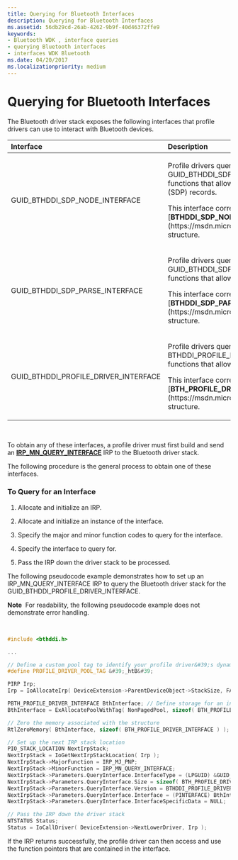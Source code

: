 ```yaml
---
title: Querying for Bluetooth Interfaces
description: Querying for Bluetooth Interfaces
ms.assetid: 56db29cd-26ab-4262-9b9f-40d46372ffe9
keywords:
- Bluetooth WDK , interface queries
- querying Bluetooth interfaces
- interfaces WDK Bluetooth
ms.date: 04/20/2017
ms.localizationpriority: medium
---
```


# Querying for Bluetooth Interfaces


The Bluetooth driver stack exposes the following interfaces that profile drivers can use to interact with Bluetooth devices.

<table>
<colgroup>
<col width="50%" />
<col width="50%" />
</colgroup>
<thead>
<tr class="header">
<th align="left">Interface</th>
<th align="left">Description</th>
</tr>
</thead>
<tbody>
<tr class="odd">
<td align="left"><p>GUID_BTHDDI_SDP_NODE_INTERFACE</p></td>
<td align="left"><p>Profile drivers query for the GUID_BTHDDI_SDP_NODE_INTERFACE to obtain pointers to functions that allow them to create Service Discovery Protocol (SDP) records.</p>
<p>This interface corresponds to the [<strong>BTHDDI_SDP_NODE_INTERFACE</strong>](https://msdn.microsoft.com/library/windows/hardware/ff536635) structure.</p></td>
</tr>
<tr class="even">
<td align="left"><p>GUID_BTHDDI_SDP_PARSE_INTERFACE</p></td>
<td align="left"><p>Profile drivers query for the GUID_BTHDDI_SDP_PARSE_INTERFACE to obtain pointers to functions that allow them to parse SDP records.</p>
<p>This interface corresponds to the [<strong>BTHDDI_SDP_PARSE_INTERFACE</strong>](https://msdn.microsoft.com/library/windows/hardware/ff536636) structure.</p></td>
</tr>
<tr class="odd">
<td align="left"><p>GUID_BTHDDI_PROFILE_DRIVER_INTERFACE</p></td>
<td align="left"><p>Profile drivers query for the BTHDDI_PROFILE_DRIVER_INTERFACE to obtain pointers to functions that allow them to create, allocate, reuse, and free BRBs.</p>
<p>This interface corresponds to the [<strong>BTH_PROFILE_DRIVER_INTERFACE</strong>](https://msdn.microsoft.com/library/windows/hardware/ff536645) structure.</p></td>
</tr>
</tbody>
</table>

 

To obtain any of these interfaces, a profile driver must first build and send an [**IRP\_MN\_QUERY\_INTERFACE**](https://msdn.microsoft.com/library/windows/hardware/ff551687) IRP to the Bluetooth driver stack.

The following procedure is the general process to obtain one of these interfaces.

### <span id="to_query_for_an_interface"></span><span id="TO_QUERY_FOR_AN_INTERFACE"></span>To Query for an Interface

1.  Allocate and initialize an IRP.

2.  Allocate and initialize an instance of the interface.

3.  Specify the major and minor function codes to query for the interface.

4.  Specify the interface to query for.

5.  Pass the IRP down the driver stack to be processed.

The following pseudocode example demonstrates how to set up an IRP\_MN\_QUERY\_INTERFACE IRP to query the Bluetooth driver stack for the GUID\_BTHDDI\_PROFILE\_DRIVER\_INTERFACE.

**Note**  For readability, the following pseudocode example does not demonstrate error handling.

 

```cpp
#include <bthddi.h>

...

// Define a custom pool tag to identify your profile driver&#39;s dynamic memory allocations. You should change this tag to easily identify your driver&#39;s allocations from other drivers.
#define PROFILE_DRIVER_POOL_TAG &#39;_htB&#39;

PIRP Irp;
Irp = IoAllocateIrp( DeviceExtension->ParentDeviceObject->StackSize, FALSE );

PBTH_PROFILE_DRIVER_INTERFACE BthInterface; // Define storage for an instance of the BTH_PROFILE_DRIVER_INTERFACE structure
BthInterface = ExAllocatePoolWithTag( NonPagedPool, sizeof( BTH_PROFILE_DRIVER_INTERFACE ), PROFILE_DRIVER_POOL_TAG );

// Zero the memory associated with the structure
RtlZeroMemory( BthInterface, sizeof( BTH_PROFILE_DRIVER_INTERFACE ) );

// Set up the next IRP stack location
PIO_STACK_LOCATION NextIrpStack;
NextIrpStack = IoGetNextIrpStackLocation( Irp );
NextIrpStack->MajorFunction = IRP_MJ_PNP;
NextIrpStack->MinorFunction = IRP_MN_QUERY_INTERFACE;
NextIrpStack->Parameters.QueryInterface.InterfaceType = (LPGUID) &GUID_BTHDDI_PROFILE_DRIVER_INTERFACE;
NextIrpStack->Parameters.QueryInterface.Size = sizeof( BTH_PROFILE_DRIVER_INTERFACE );
NextIrpStack->Parameters.QueryInterface.Version = BTHDDI_PROFILE_DRIVER_INTERFACE_VERSION_FOR_QI;
NextIrpStack->Parameters.QueryInterface.Interface = (PINTERFACE) BthInterface;
NextIrpStack->Parameters.QueryInterface.InterfaceSpecificData = NULL;

// Pass the IRP down the driver stack
NTSTATUS Status;
Status = IoCallDriver( DeviceExtension->NextLowerDriver, Irp );
```

If the IRP returns successfully, the profile driver can then access and use the function pointers that are contained in the interface.

 

 





